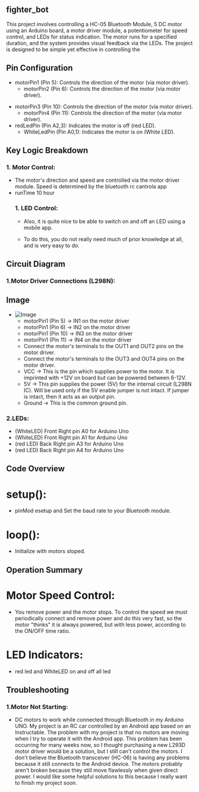 ## fighter_bot

This project involves controlling a HC-05 Bluetooth Module, 5 DC motor using an Arduino board, a motor driver module, a potentiometer for speed control, and LEDs for status indication. The motor runs for a specified duration, and the system provides visual feedback via the LEDs. The project is designed to be simple yet effective in controlling the

## Pin Configuration
- motorPin1 (Pin 5): Controls the direction of the motor (via motor driver).
    - motorPin2 (Pin 6): Controls the direction of the motor (via motor driver).
* motorPin3 (Pin 10): Controls the direction of the motor (via motor driver).
    * motorPin4 (Pin 11): Controls the direction of the motor (via motor driver).
* redLedPin (Pin A2,3): Indicates the motor is off (red LED).
    * WhiteLedPin (Pin A0,1): Indicates the motor is on (White LED).

## Key Logic Breakdown
### 1. Motor Control:
* The motor's direction and speed are controlled via the motor driver module.
Speed is determined by the bluetooth rc cantrola app 
* runTime 10 hour 
  ### 1. LED Control:
    * Also, it is quite nice to be able to switch on and off an LED using a mobile app.

    * To do this, you do not really need much of prior knowledge at all, and is very easy to do. 
## Circuit Diagram
### 1.Motor Driver Connections (L298N):
## Image 
* ![ Image](d3/d3.png)
    * motorPin1 (Pin 5) → IN1 on the motor driver
    * motorPin1 (Pin 6) → IN2 on the motor driver
    * motorPin1 (Pin 10) → IN3 on the motor driver
    * motorPin1 (Pin 11) → IN4 on the motor driver
    * Connect the motor's terminals to the OUT1 and OUT2 pins on the motor driver.
    * Connect the motor's terminals to the OUT3 and OUT4 pins on the motor driver.
    * VCC → This is the pin which supplies power to the motor. It is imprinted with +12V on board but can be powered between 6-12V.
    * 5V → This pin supplies the power (5V) for the internal circuit (L298N IC). Will be used only if the 5V enable jumper is not intact. If jumper is intact, then it acts as an output pin.
    * Ground → This is the common ground pin.
### 2.LEDs:
* (WhiteLED) Front Right   pin A0 for Arduino Uno
* (WhiteLED) Front Right   pin A1 for Arduino Uno
* (red LED) Back Right    pin A3 for Arduino Uno
* (red LED) Back Right    pin A4 for Arduino Uno
## Code Overview
# setup():
*  pinMod esetup and Set the baud rate to your Bluetooth module.
# loop():
* Initialize with motors stoped.
## Operation Summary
# Motor Speed Control:
* You remove power and the motor stops. To control the speed we must periodically connect and remove power and do this very fast, so the motor "thinks" it is always powered, but with less power, according to the ON/OFF time ratio.
# LED Indicators:
* red led and WhiteLED on and off all led
## Troubleshooting
### 1.Motor Not Starting:
* DC motors to work while connected through Bluetooth in my Arduino UNO. My project is an RC car controlled by an Android app based on an Instructable. The problem with my project is that no motors are moving when I try to operate it with the Android app. This problem has been occurring for many weeks now, so I thought purchasing a new L293D motor driver would be a solution, but I still can't control the motors. I don't believe the Bluetooth transceiver (HC-06) is having any problems because it still connects to the Android device. The motors probably aren't broken because they still move flawlessly when given direct power. I would like some helpful solutions to this because I really want to finish my project soon. 
